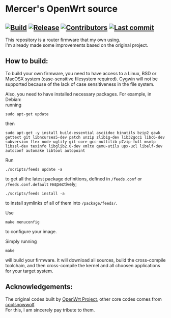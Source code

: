 # Mercer's OpenWrt source

## [![Build](https://img.shields.io/github/workflow/status/KFERMercer/OpenWrt/OpenWrt-CI/master?color=blue)](https://github.com/KFERMercer/OpenWrt/actions?query=workflow%3AOpenWrt-CI) [![Release](https://img.shields.io/github/release/KFERMercer/OpenWrt?color=blue)](https://github.com/KFERMercer/OpenWrt/releases) [![Contributors](https://img.shields.io/github/contributors/KFERMercer/OpenWrt?color=blue)](https://github.com/KFERMercer/OpenWrt/graphs/contributors) [![Last commit](https://img.shields.io/github/last-commit/KFERMercer/OpenWrt?color=blue)](https://github.com/KFERMercer/OpenWrt/commits/master)

This repository is a router firmware that my own using. \
I'm already made some improvements based on the original project.

## How to build:

To build your own firmware, you need to have access to a Linux, BSD or MacOSX system (case-sensitive filesystem required). Cygwin will not be supported because of the lack of case sensitiveness in the file system.

Also, you need to have installed necessary packages. For example, in Debian: \
running

```shell
sudo apt-get update
```

then

```shell
sudo apt-get -y install build-essential asciidoc binutils bzip2 gawk gettext git libncurses5-dev patch unzip zlib1g-dev lib32gcc1 libc6-dev subversion flex node-uglify git-core gcc-multilib p7zip-full msmtp libssl-dev texinfo libglib2.0-dev xmlto qemu-utils upx-ucl libelf-dev autoconf automake libtool autopoint
```


Run

```shell
./scripts/feeds update -a
```

to get all the latest package definitions, defined in `/feeds.conf` or `/feeds.conf.default` respectively;

```shell
./scripts/feeds install -a
```

to install symlinks of all of them into `/package/feeds/`.


Use

```shell
make menuconfig
```

to configure your image.


Simply running

```shell
make
```

will build your firmware. It will download all sources, build the cross-compile toolchain, and then cross-compile the kernel and all choosen applications for your target system.

## Acknowledgements:

The original codes built by [OpenWrt Project](https://openwrt.org), other core codes comes from [coolsnowwolf](https://github.com/coolsnowwolf/lede). \
For this, I am sincerely pay tribute to them.
